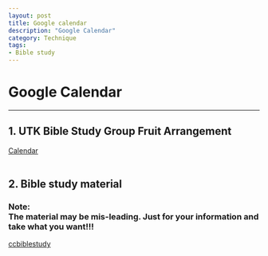 ```yaml
--- 
layout: post
title: Google calendar
description: "Google Calendar"
category: Technique
tags: 
- Bible study 
---
```




# Google Calendar

----------------

## 1. UTK Bible Study Group Fruit Arrangement

[Calendar](https://www.google.com/calendar/render?tab=wc#g)<br><br>

## 2. Bible study material

### **Note:** <br>The material may be mis-leading. Just for your information and take what you want!!!

[ccbiblestudy](http://www.ccbiblestudy.org/index-T.htm)
